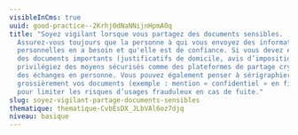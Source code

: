 ```yaml
---
visibleInCms: true
uuid: good-practice--2Krhj0dNaNNijnHpmA0q
title: "Soyez vigilant lorsque vous partagez des documents sensibles.
  Assurez-vous toujours que la personne à qui vous envoyez des informations
  personnelles en a besoin et qu'elle est de confiance. Si vous devez envoyer
  des documents importants (justificatifs de domicile, avis d’imposition, etc.),
  privilégiez des moyens sécurisés comme des plateformes de partage cryptées ou
  des échanges en personne. Vous pouvez également penser à sérigraphier
  grossièrement vos documents (exemple : mention « confidentiel » en filigrane)
  pour limiter les risques d’usages frauduleux en cas de fuite."
slug: soyez-vigilant-partage-documents-sensibles
thematique: thematique-CvbEsDX_JLbVAl6oz7djq
niveau: basique
---
```

